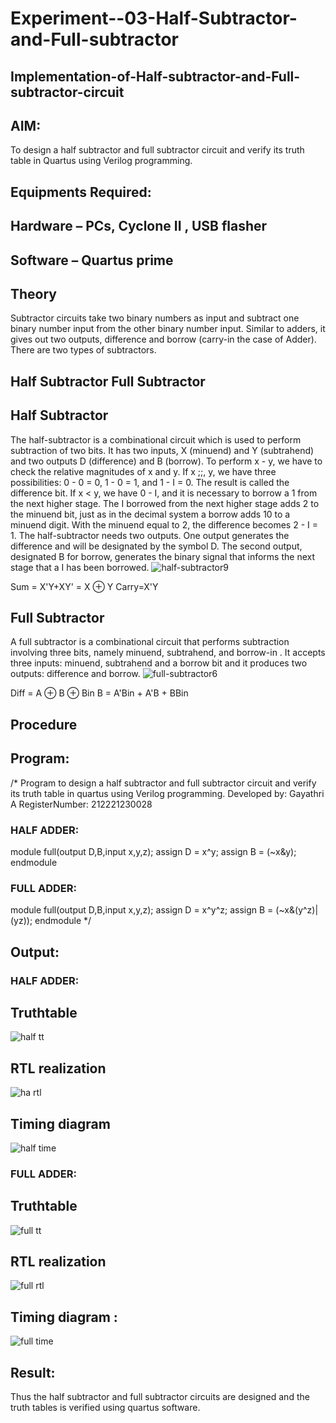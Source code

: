 # Experiment--03-Half-Subtractor-and-Full-subtractor
## Implementation-of-Half-subtractor-and-Full-subtractor-circuit
## AIM:
To design a half subtractor and full subtractor circuit and verify its truth table in Quartus using Verilog programming.

## Equipments Required:
## Hardware – PCs, Cyclone II , USB flasher
## Software – Quartus prime
## Theory
Subtractor circuits take two binary numbers as input and subtract one binary number input from the other binary number input. Similar to adders, it gives out two outputs, difference and borrow (carry-in the case of Adder). There are two types of subtractors.

## Half Subtractor Full Subtractor
## Half Subtractor
The half-subtractor is a combinational circuit which is used to perform subtraction of two bits. It has two inputs, X (minuend) and Y (subtrahend) and two outputs D (difference) and B (borrow). To perform x - y, we have to check the relative magnitudes of x and y. If x ;;, y, we have three possibilities: 0 - 0 = 0, 1 - 0 = 1, and 1 - I = 0. The result is called the difference bit. If x < y, we have 0 - I, and it is necessary to borrow a 1 from the next higher stage. The I borrowed from the next higher stage adds 2 to the minuend bit, just as in the decimal system a borrow adds 10 to a minuend digit. With the minuend equal to 2, the difference becomes 2 - I = 1. The half-subtractor needs two outputs. One output generates the difference and will be designated by the symbol D. The second output, designated B for borrow, generates the binary signal that informs the next stage that a I has been borrowed.
![half-subtractor9](https://user-images.githubusercontent.com/36288975/166112538-58c3bc7c-ee5d-4e6a-ac8d-8e8328efe27a.png)


Sum = X'Y+XY' = X ⊕ Y
Carry=X'Y

## Full Subtractor
A full subtractor is a combinational circuit that performs subtraction involving three bits, namely minuend, subtrahend, and borrow-in . It accepts three inputs: minuend, subtrahend and a borrow bit and it produces two outputs: difference and borrow. 
![full-subtractor6](https://user-images.githubusercontent.com/36288975/166112541-24c68359-3de8-4674-ae22-8272ffc385ed.png)


Diff = A ⊕ B ⊕ Bin B = A'Bin + A'B + BBin

## Procedure

## Program:
/*
Program to design a half subtractor and full subtractor circuit and verify its truth table in quartus using Verilog programming.
Developed by: Gayathri A
RegisterNumber:  212221230028

### HALF ADDER:
module full(output D,B,input x,y,z);
assign D = x^y;
assign B = (~x&y);
endmodule

### FULL ADDER:
module full(output D,B,input x,y,z);
assign D = x^y^z;
assign B = (~x&(y^z)|(yz));
endmodule
*/

## Output:

### HALF ADDER:

## Truthtable

![half tt](https://user-images.githubusercontent.com/94154854/192110075-426c599e-31d0-4fad-88da-b01ddfe9692c.png)






##  RTL realization

![ha rtl](https://user-images.githubusercontent.com/94154854/192110088-df9bf1f5-052c-4d7f-b87a-bf451a376458.png)




## Timing diagram 

![half time](https://user-images.githubusercontent.com/94154854/192110081-2f752b48-0c6b-471f-b3cf-ca3317083a0d.png)


### FULL ADDER:

## Truthtable

![full tt](https://user-images.githubusercontent.com/94154854/192110101-dc2270b8-a937-4380-82e2-2f00a0285835.png)


##  RTL realization

![full rtl](https://user-images.githubusercontent.com/94154854/192110111-7ef1ea0c-0012-42f3-a869-373cfa9fa972.png)



## Timing diagram :

![full time](https://user-images.githubusercontent.com/94154854/192110117-a6b1f636-6b7d-4b69-a1cb-f7ba259c2d69.png)




## Result:
Thus the half subtractor and full subtractor circuits are designed and the truth tables is verified using quartus software.
